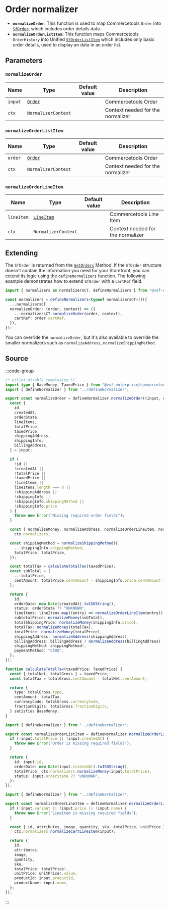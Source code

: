 # Order normalizer

- **`normalizeOrder`**: This function is used to map Commercetools `Order` into [`SfOrder`](/unified-data-layer/unified-data-model#sforder), which includes order details data.
- **`normalizeOrderListItem`**: This function maps Commercetools `OrderHistory` into Unified [`SfOrderListItem`](/unified-data-layer/unified-data-model#sforderlistitem) which includes only basic order details, used to display an data in an order list.

## Parameters

### `normalizeOrder`

| Name    | Type                                                                                              | Default value | Description                       |
| ------- | ------------------------------------------------------------------------------------------------- | ------------- | --------------------------------- |
| `input` | [`Order`](https://docs.alokai.com/integrations/commercetools/api/commercetools-types/Order) |               | Commercetools Order               |
| `ctx`   | `NormalizerContext`                                                                               |               | Context needed for the normalizer |

### `normalizeOrderListItem`

| Name    | Type                                                                                              | Default value | Description                       |
| ------- | ------------------------------------------------------------------------------------------------- | ------------- | --------------------------------- |
| `order` | [`Order`](https://docs.alokai.com/integrations/commercetools/api/commercetools-types/Order) |               | Commercetools Order               |
| `ctx`   | `NormalizerContext`                                                                               |               | Context needed for the normalizer |

### `normalizeOrderLineItem`

| Name       | Type                                                                                                    | Default value | Description                       |
| ---------- | ------------------------------------------------------------------------------------------------------- | ------------- | --------------------------------- |
| `lineItem` | [`LineItem`](https://docs.alokai.com/integrations/commercetools/api/commercetools-types/LineItem) |               | Commercetools Line Item           |
| `ctx`      | `NormalizerContext`                                                                                     |               | Context needed for the normalizer |

## Extending

The `SfOrder` is returned from the [`GetOrders`](/unified-data-layer/unified-methods/customer#getorders) Method. If the `SfOrder` structure doesn't contain the information you need for your Storefront, you can extend its logic using the `defineNormalizers` function. The following example demonstrates how to extend `SfOrder` with a `cartRef` field.

```ts
import { normalizers as normalizersCT, defineNormalizers } from "@vsf-enterprise/unified-api-commercetools";

const normalizers = defineNormalizers<typeof normalizersCT>()({
  ...normalizersCT,
  normalizeOrder: (order, context) => ({
    ...normalizersCT.normalizeOrder(order, context),
    cartRef: order.cartRef,
  }),
});
```

You can override the `normalizeOrder`, but it's also available to override the smaller normalizers such as `normalizeAddress`, `normalizeShippingMethod`.

## Source

:::code-group
```ts [order.ts]
/* eslint-disable complexity */
import type { BaseMoney, TaxedPrice } from "@vsf-enterprise/commercetools-types";
import { defineNormalizer } from "../defineNormalizer";

export const normalizeOrder = defineNormalizer.normalizeOrder((input, ctx) => {
  const {
    id,
    createdAt,
    orderState,
    lineItems,
    totalPrice,
    taxedPrice,
    shippingAddress,
    shippingInfo,
    billingAddress,
  } = input;

  if (
    !id ||
    !createdAt ||
    !totalPrice ||
    !taxedPrice ||
    !lineItems ||
    lineItems.length === 0 ||
    !shippingAddress ||
    !shippingInfo ||
    !shippingInfo.shippingMethod ||
    !shippingInfo.price
  ) {
    throw new Error("Missing required order fields");
  }

  const { normalizeMoney, normalizeAddress, normalizeOrderLineItem, normalizeShippingMethod } =
    ctx.normalizers;

  const shippingMethod = normalizeShippingMethod({
    ...shippingInfo.shippingMethod,
    totalPrice: totalPrice,
  });

  const totalTax = calculateTotalTax(taxedPrice);
  const subTotal = {
    ...totalPrice,
    centAmount: totalPrice.centAmount - shippingInfo.price.centAmount - totalTax.centAmount,
  };

  return {
    id,
    orderDate: new Date(createdAt).toISOString(),
    status: orderState ?? "UNKNOWN",
    lineItems: lineItems.map((entry) => normalizeOrderLineItem(entry)),
    subtotalPrice: normalizeMoney(subTotal),
    totalShippingPrice: normalizeMoney(shippingInfo.price),
    totalTax: normalizeMoney(totalTax),
    totalPrice: normalizeMoney(totalPrice),
    shippingAddress: normalizeAddress(shippingAddress),
    billingAddress: billingAddress ? normalizeAddress(billingAddress) : null,
    shippingMethod: shippingMethod!,
    paymentMethod: "CARD",
  };
});

function calculateTotalTax(taxedPrice: TaxedPrice) {
  const { totalNet, totalGross } = taxedPrice;
  const totalTax = totalGross.centAmount - totalNet.centAmount;

  return {
    type: totalGross.type,
    centAmount: totalTax,
    currencyCode: totalGross.currencyCode,
    fractionDigits: totalGross.fractionDigits,
  } satisfies BaseMoney;
}
```
```ts [orderListItem.ts]
import { defineNormalizer } from "../defineNormalizer";

export const normalizeOrderListItem = defineNormalizer.normalizeOrderListItem((input, ctx) => {
  if (!input.totalPrice || !input.createdAt) {
    throw new Error("Order is missing required fields");
  }

  return {
    id: input.id,
    orderDate: new Date(input.createdAt).toISOString(),
    totalPrice: ctx.normalizers.normalizeMoney(input.totalPrice),
    status: input.orderState ?? "UNKNOWN",
  };
});
```
```ts [orderLineItem.ts]
import { defineNormalizer } from "../defineNormalizer";

export const normalizeOrderLineItem = defineNormalizer.normalizeOrderLineItem((input, ctx) => {
  if (!input.variant || !input.price || !input.name) {
    throw new Error("LineItem is missing required fields");
  }

  const { id, attributes, image, quantity, sku, totalPrice, unitPrice } =
    ctx.normalizers.normalizeCartLineItem(input);

  return {
    id,
    attributes,
    image,
    quantity,
    sku,
    totalPrice: totalPrice!,
    unitPrice: unitPrice!.value,
    productId: input.productId,
    productName: input.name,
  };
});
```
:::
